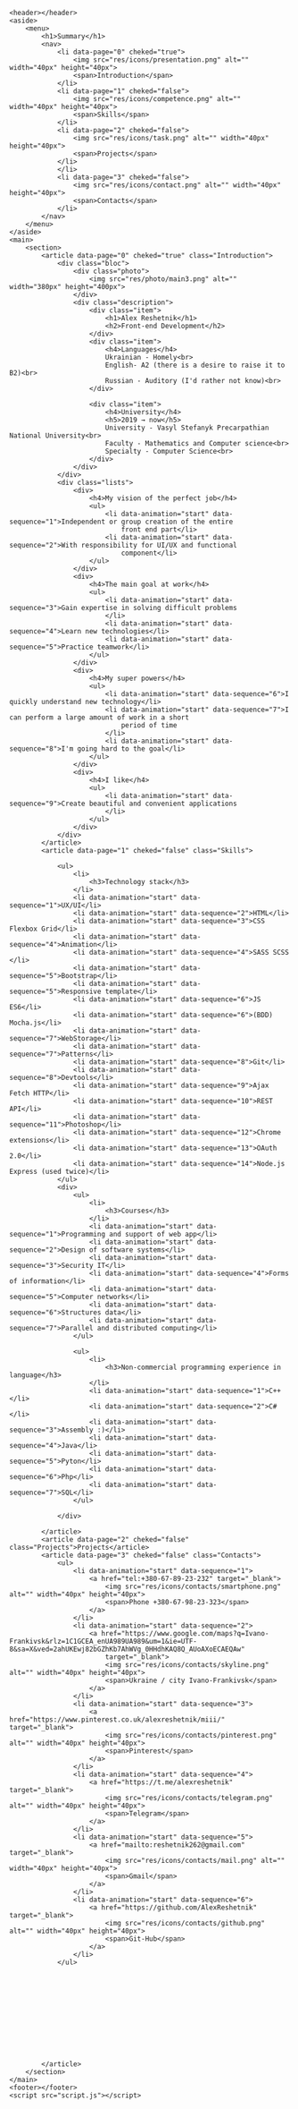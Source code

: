 


    <header></header>
    <aside>
        <menu>
            <h1>Summary</h1>
            <nav>
                <li data-page="0" cheked="true">
                    <img src="res/icons/presentation.png" alt="" width="40px" height="40px">
                    <span>Introduction</span>
                </li>
                <li data-page="1" cheked="false">
                    <img src="res/icons/competence.png" alt="" width="40px" height="40px">
                    <span>Skills</span>
                </li>
                <li data-page="2" cheked="false">
                    <img src="res/icons/task.png" alt="" width="40px" height="40px">
                    <span>Projects</span>
                </li>
                </li>
                <li data-page="3" cheked="false">
                    <img src="res/icons/contact.png" alt="" width="40px" height="40px">
                    <span>Contacts</span>
                </li>
            </nav>
        </menu>
    </aside>
    <main>
        <section>
            <article data-page="0" cheked="true" class="Introduction">
                <div class="bloc">
                    <div class="photo">
                        <img src="res/photo/main3.png" alt="" width="380px" height="400px">
                    </div>
                    <div class="description">
                        <div class="item">
                            <h1>Alex Reshetnik</h1>
                            <h2>Front-end Development</h2>
                        </div>
                        <div class="item">
                            <h4>Languages</h4>
                            Ukrainian - Homely<br>
                            English- A2 (there is a desire to raise it to B2)<br>
                            Russian - Auditory (I'd rather not know)<br>
                        </div>

                        <div class="item">
                            <h4>University</h4>
                            <h5>2019 → now</h5>
                            University - Vasyl Stefanyk Precarpathian National University<br>
                            Faculty - Mathematics and Computer science<br>
                            Specialty - Computer Science<br>
                        </div>
                    </div>
                </div>
                <div class="lists">
                    <div>
                        <h4>My vision of the perfect job</h4>
                        <ul>
                            <li data-animation="start" data-sequence="1">Independent or group creation of the entire
                                front end part</li>
                            <li data-animation="start" data-sequence="2">With responsibility for UI/UX and functional
                                component</li>
                        </ul>
                    </div>
                    <div>
                        <h4>The main goal at work</h4>
                        <ul>
                            <li data-animation="start" data-sequence="3">Gain expertise in solving difficult problems
                            </li>
                            <li data-animation="start" data-sequence="4">Learn new technologies</li>
                            <li data-animation="start" data-sequence="5">Practice teamwork</li>
                        </ul>
                    </div>
                    <div>
                        <h4>My super powers</h4>
                        <ul>
                            <li data-animation="start" data-sequence="6">I quickly understand new technology</li>
                            <li data-animation="start" data-sequence="7">I can perform a large amount of work in a short
                                period of time
                            </li>
                            <li data-animation="start" data-sequence="8">I'm going hard to the goal</li>
                        </ul>
                    </div>
                    <div>
                        <h4>I like</h4>
                        <ul>
                            <li data-animation="start" data-sequence="9">Create beautiful and convenient applications
                            </li>
                        </ul>
                    </div>
                </div>
            </article>
            <article data-page="1" cheked="false" class="Skills">

                <ul>
                    <li>
                        <h3>Technology stack</h3>
                    </li>
                    <li data-animation="start" data-sequence="1">UX/UI</li>
                    <li data-animation="start" data-sequence="2">HTML</li>
                    <li data-animation="start" data-sequence="3">CSS Flexbox Grid</li>
                    <li data-animation="start" data-sequence="4">Animation</li>
                    <li data-animation="start" data-sequence="4">SASS SCSS </li>
                    <li data-animation="start" data-sequence="5">Bootstrap</li>
                    <li data-animation="start" data-sequence="5">Responsive template</li>
                    <li data-animation="start" data-sequence="6">JS ES6</li>
                    <li data-animation="start" data-sequence="6">(BDD) Mocha.js</li>
                    <li data-animation="start" data-sequence="7">WebStorage</li>
                    <li data-animation="start" data-sequence="7">Patterns</li>
                    <li data-animation="start" data-sequence="8">Git</li>
                    <li data-animation="start" data-sequence="8">Devtools</li>
                    <li data-animation="start" data-sequence="9">Ajax Fetch HTTP</li>
                    <li data-animation="start" data-sequence="10">REST API</li>
                    <li data-animation="start" data-sequence="11">Photoshop</li>
                    <li data-animation="start" data-sequence="12">Chrome extensions</li>
                    <li data-animation="start" data-sequence="13">OAuth 2.0</li>
                    <li data-animation="start" data-sequence="14">Node.js Express (used twice)</li>
                </ul>
                <div>
                    <ul>
                        <li>
                            <h3>Сourses</h3>
                        </li>
                        <li data-animation="start" data-sequence="1">Programming and support of web app</li>
                        <li data-animation="start" data-sequence="2">Design of software systems</li>
                        <li data-animation="start" data-sequence="3">Security IT</li>
                        <li data-animation="start" data-sequence="4">Forms of information</li>
                        <li data-animation="start" data-sequence="5">Computer networks</li>
                        <li data-animation="start" data-sequence="6">Structures data</li>
                        <li data-animation="start" data-sequence="7">Parallel and distributed computing</li>
                    </ul>

                    <ul>
                        <li>
                            <h3>Non-commercial programming experience in language</h3>
                        </li>
                        <li data-animation="start" data-sequence="1">C++</li>
                        <li data-animation="start" data-sequence="2">C#</li>
                        <li data-animation="start" data-sequence="3">Assembly :)</li>
                        <li data-animation="start" data-sequence="4">Java</li>
                        <li data-animation="start" data-sequence="5">Pyton</li>
                        <li data-animation="start" data-sequence="6">Php</li>
                        <li data-animation="start" data-sequence="7">SQL</li>
                    </ul>

                </div>

            </article>
            <article data-page="2" cheked="false" class="Projects">Projects</article>
            <article data-page="3" cheked="false" class="Contacts">
                <ul>
                    <li data-animation="start" data-sequence="1">
                        <a href="tel:+380-67-89-23-232" target="_blank">
                            <img src="res/icons/contacts/smartphone.png" alt="" width="40px" height="40px">
                            <span>Phone +380-67-98-23-323</span>
                        </a>
                    </li>
                    <li data-animation="start" data-sequence="2">
                        <a href="https://www.google.com/maps?q=Ivano-Frankivsk&rlz=1C1GCEA_enUA989UA989&um=1&ie=UTF-8&sa=X&ved=2ahUKEwj82bGZhKb7AhWVg_0HHdhKAQ8Q_AUoAXoECAEQAw"
                            target="_blank">
                            <img src="res/icons/contacts/skyline.png" alt="" width="40px" height="40px">
                            <span>Ukraine / city Ivano-Frankivsk</span>
                        </a>
                    </li>
                    <li data-animation="start" data-sequence="3">
                        <a href="https://www.pinterest.co.uk/alexreshetnik/miii/" target="_blank">
                            <img src="res/icons/contacts/pinterest.png" alt="" width="40px" height="40px">
                            <span>Pinterest</span>
                        </a>
                    </li>
                    <li data-animation="start" data-sequence="4">
                        <a href="https://t.me/alexreshetnik" target="_blank">
                            <img src="res/icons/contacts/telegram.png" alt="" width="40px" height="40px">
                            <span>Telegram</span>
                        </a>
                    </li>
                    <li data-animation="start" data-sequence="5">
                        <a href="mailto:reshetnik262@gmail.com" target="_blank">
                            <img src="res/icons/contacts/mail.png" alt="" width="40px" height="40px">
                            <span>Gmail</span>
                        </a>
                    </li>
                    <li data-animation="start" data-sequence="6">
                        <a href="https://github.com/AlexReshetnik" target="_blank">
                            <img src="res/icons/contacts/github.png" alt="" width="40px" height="40px">
                            <span>Git-Hub</span>
                        </a>
                    </li>
                </ul>












            </article>
        </section>
    </main>
    <footer></footer>
    <script src="script.js"></script>
</body>

</html>

